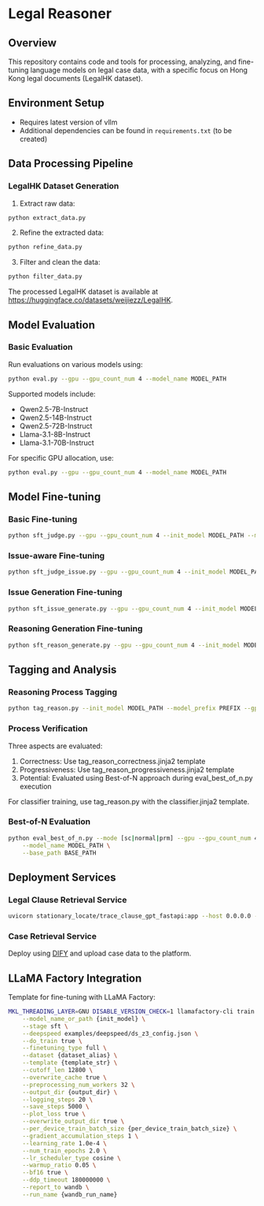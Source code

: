 # Legal Reasoner

## Overview
This repository contains code and tools for processing, analyzing, and fine-tuning language models on legal case data, with a specific focus on Hong Kong legal documents (LegalHK dataset).

## Environment Setup
- Requires latest version of vllm
- Additional dependencies can be found in `requirements.txt` (to be created)

## Data Processing Pipeline

### LegalHK Dataset Generation
1. Extract raw data:
```bash
python extract_data.py
```

2. Refine the extracted data:
```bash
python refine_data.py
```

3. Filter and clean the data:
```bash
python filter_data.py
```

The processed LegalHK dataset is available at https://huggingface.co/datasets/weijiezz/LegalHK.

## Model Evaluation

### Basic Evaluation
Run evaluations on various models using:
```bash
python eval.py --gpu --gpu_count_num 4 --model_name MODEL_PATH
```

Supported models include:
- Qwen2.5-7B-Instruct
- Qwen2.5-14B-Instruct
- Qwen2.5-72B-Instruct
- Llama-3.1-8B-Instruct
- Llama-3.1-70B-Instruct

For specific GPU allocation, use:
```bash
python eval.py --gpu --gpu_count_num 4 --model_name MODEL_PATH
```

## Model Fine-tuning

### Basic Fine-tuning
```bash
python sft_judge.py --gpu --gpu_count_num 4 --init_model MODEL_PATH --model_prefix PREFIX
```

### Issue-aware Fine-tuning
```bash
python sft_judge_issue.py --gpu --gpu_count_num 4 --init_model MODEL_PATH --model_prefix PREFIX
```

### Issue Generation Fine-tuning
```bash
python sft_issue_generate.py --gpu --gpu_count_num 4 --init_model MODEL_PATH --model_prefix PREFIX
```

### Reasoning Generation Fine-tuning
```bash
python sft_reason_generate.py --gpu --gpu_count_num 4 --init_model MODEL_PATH --model_prefix PREFIX
```

## Tagging and Analysis

### Reasoning Process Tagging
```bash
python tag_reason.py --init_model MODEL_PATH --model_prefix PREFIX --gpu --gpu_count_num 4
```

### Process Verification
Three aspects are evaluated:

1. Correctness: Use tag_reason_correctness.jinja2 template
2. Progressiveness: Use tag_reason_progressiveness.jinja2 template
3. Potential: Evaluated using Best-of-N approach during eval_best_of_n.py execution

For classifier training, use tag_reason.py with the classifier.jinja2 template.

### Best-of-N Evaluation
```bash
python eval_best_of_n.py --mode [sc|normal|prm] --gpu --gpu_count_num 4 \
    --model_name MODEL_PATH \
    --base_path BASE_PATH
```

## Deployment Services

### Legal Clause Retrieval Service
```bash
uvicorn stationary_locate/trace_clause_gpt_fastapi:app --host 0.0.0.0 --port 8123
```

### Case Retrieval Service
Deploy using [DIFY](https://github.com/langgenius/dify) and upload case data to the platform.

## LLaMA Factory Integration
Template for fine-tuning with LLaMA Factory:
```bash
MKL_THREADING_LAYER=GNU DISABLE_VERSION_CHECK=1 llamafactory-cli train \
    --model_name_or_path {init_model} \
    --stage sft \
    --deepspeed examples/deepspeed/ds_z3_config.json \
    --do_train true \
    --finetuning_type full \
    --dataset {dataset_alias} \
    --template {template_str} \
    --cutoff_len 12800 \
    --overwrite_cache true \
    --preprocessing_num_workers 32 \
    --output_dir {output_dir} \
    --logging_steps 20 \
    --save_steps 5000 \
    --plot_loss true \
    --overwrite_output_dir true \
    --per_device_train_batch_size {per_device_train_batch_size} \
    --gradient_accumulation_steps 1 \
    --learning_rate 1.0e-4 \
    --num_train_epochs 2.0 \
    --lr_scheduler_type cosine \
    --warmup_ratio 0.05 \
    --bf16 true \
    --ddp_timeout 180000000 \
    --report_to wandb \
    --run_name {wandb_run_name}
```